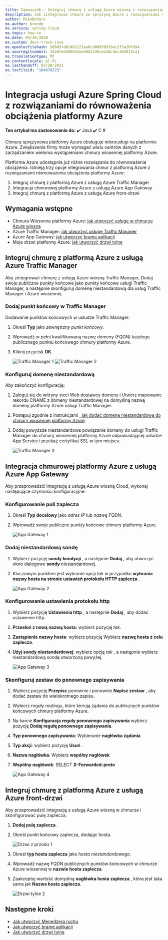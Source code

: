 ```yaml
---
title: Samouczek — Integruj chmurę z usługą Azure wiosną z rozwiązaniami równoważenia obciążenia platformy Azure
description: Jak zintegrować chmurę ze sprężyną Azure z rozwiązaniami równoważenia obciążenia platformy Azure
author: MikeDodaro
ms.author: brendm
ms.service: spring-cloud
ms.topic: how-to
ms.date: 04/20/2020
ms.custom: devx-track-java
ms.openlocfilehash: 50b09fd82461221ae6cd008f6918ac2f3a26fd94
ms.sourcegitcommit: 32e0fedb80b5a5ed0d2336cea18c3ec3b5015ca1
ms.translationtype: MT
ms.contentlocale: pl-PL
ms.lasthandoff: 03/30/2021
ms.locfileid: "104878225"
---
```

# <a name="integrate-azure-spring-cloud-with-azure-load-balance-solutions"></a>Integracja usługi Azure Spring Cloud z rozwiązaniami do równoważenia obciążenia platformy Azure

**Ten artykuł ma zastosowanie do:** ✔️ Java ✔️ C #

Chmura sprężynowa platformy Azure obsługuje mikrousługi na platformie Azure.  Zwiększenie firmy może wymagać wielu centrów danych z zarządzaniem wieloma wystąpieniami chmury wiosennej platformy Azure.

Platforma Azure udostępnia już różne rozwiązania do równoważenia obciążenia. Istnieją trzy opcje integrowania chmur z platformą Azure z rozwiązaniami równoważenia obciążenia platformy Azure:

1.  Integruj chmurę z platformą Azure z usługą Azure Traffic Manager
2.  Integracja chmurowej platformy Azure z usługą Azure App Gateway
3.  Integruj chmurę z platformą Azure z usługą Azure front-drzwi

## <a name="prerequisites"></a>Wymagania wstępne

* Chmura Wiosenna platformy Azure: [jak utworzyć usługę w chmurze Azure wiosną](./spring-cloud-quickstart.md)
* Azure Traffic Manager: [jak utworzyć usługę Traffic Manager](../traffic-manager/quickstart-create-traffic-manager-profile.md)
* Azure App Gateway: [jak utworzyć bramę aplikacji](../application-gateway/quick-create-portal.md)
* Moje drzwi platformy Azure: [jak utworzyć drzwi tylne](../frontdoor/quickstart-create-front-door.md)

## <a name="integrate-azure-spring-cloud-with-azure-traffic-manager"></a>Integruj chmurę z platformą Azure z usługą Azure Traffic Manager

Aby zintegrować chmurę z usługą Azure wiosną Traffic Manager, Dodaj swoje publiczne punkty końcowe jako punkty końcowe usługi Traffic Manager, a następnie skonfiguruj domenę niestandardową dla usług Traffic Manager i Azure wiosennej.

### <a name="add-endpoint-in-traffic-manager"></a>Dodaj punkt końcowy w Traffic Manager
Dodawanie punktów końcowych w usłudze Traffic Manager:
1.  Określ **Typ** jako *zewnętrzny punkt końcowy*.
1.  Wprowadź w pełni kwalifikowaną nazwę domeny (FQDN) każdego publicznego punktu końcowego chmury platformy Azure.
1. Kliknij przycisk **OK**.

    ![Traffic Manager 1 ](media/spring-cloud-load-balancers/traffic-manager-1.png) ![ Traffic Manager 2](media/spring-cloud-load-balancers/traffic-manager-2.png)

### <a name="configure-custom-domain"></a>Konfiguruj domenę niestandardową
Aby zakończyć konfigurację:
1.  Zaloguj się do witryny sieci Web dostawcy domeny i Utwórz mapowanie rekordu CNAME z domeny niestandardowej na domyślną nazwę domeny platformy Azure usługi Traffic Manager.
1.  Postępuj zgodnie z instrukcjami [, jak dodać domenę niestandardową do chmury wiosennej platformy Azure](spring-cloud-tutorial-custom-domain.md).
1. Dodaj powyższe niestandardowe powiązanie domeny do usługi Traffic Manager do chmury wiosennej platformy Azure odpowiadającej usłudze App Service i przekaż certyfikat SSL w tym miejscu.

    ![Traffic Manager 3](media/spring-cloud-load-balancers/traffic-manager-3.png)

## <a name="integrate-azure-spring-cloud-with-azure-app-gateway"></a>Integracja chmurowej platformy Azure z usługą Azure App Gateway

Aby przeprowadzić integrację z usługą Azure wiosną Cloud, wykonaj następujące czynności konfiguracyjne:

### <a name="configure-backend-pool"></a>Konfigurowanie puli zaplecza
1. Określ **Typ docelowy** jako *adres IP* lub *nazwę FQDN*.
1. Wprowadź swoje publiczne punkty końcowe chmury platformy Azure.

    ![App Gateway 1](media/spring-cloud-load-balancers/app-gateway-1.png)

### <a name="add-custom-probe"></a>Dodaj niestandardową sondę
1. Wybierz pozycję **sondy kondycji** , a następnie **Dodaj** , aby otworzyć okno dialogowe **sondy** niestandardowej. 
1. Kluczowym punktem jest wybranie opcji *tak* w przypadku **wybrania nazwy hosta na stronie ustawień protokołu HTTP zaplecza** .

    ![App Gateway 2](media/spring-cloud-load-balancers/app-gateway-2.png)

### <a name="configure-http-setting"></a>Konfigurowanie ustawienia protokołu http
1.  Wybierz pozycję **Ustawienia http** , a następnie **Dodaj** , aby dodać ustawienie http.
1.  **Przesłoń z nową nazwą hosta:** wybierz pozycję *tak*.
1.  **Zastąpienie nazwy hosta**: wybierz pozycję Wybierz **nazwę hosta z celu zaplecza**.
1.  **Użyj sondy niestandardowej**: wybierz opcję *tak* , a następnie wybierz niestandardową sondę utworzoną powyżej.

    ![App Gateway 3](media/spring-cloud-load-balancers/app-gateway-3.png)

### <a name="configure-rewrite-set"></a>Skonfiguruj zestaw do ponownego zapisywania
1.  Wybierz pozycję **Przepisz** ponownie i ponownie **Napisz zestaw** , aby dodać zestaw do wielokrotnego zapisu.
1.  Wybierz reguły routingu, które kierują żądania do publicznych punktów końcowych chmury platformy Azure.
1.  Na karcie **Konfiguracja reguły ponownego zapisywania** wybierz pozycję **Dodaj regułę ponownego zapisywania**.
1.  **Typ ponownego zapisywania**: Wybieranie **nagłówka żądania**
1.  **Typ akcji**: wybierz pozycję **Usuń** .
1.  **Nazwa nagłówka**: Wybierz **wspólny nagłówek**
1.  **Wspólny nagłówek**: SELECT **X-Forwarded-proto**

    ![App Gateway 4](media/spring-cloud-load-balancers/app-gateway-4.png)

## <a name="integrate-azure-spring-cloud-with-azure-front-door"></a>Integruj chmurę z platformą Azure z usługą Azure front-drzwi

Aby przeprowadzić integrację z usługą Azure wiosną w chmurze i skonfigurować pulę zaplecza, 
1. **Dodaj pulę zaplecza**.
1. Określ punkt końcowy zaplecza, dodając hosta.

    ![Drzwi z przodu 1](media/spring-cloud-load-balancers/front-door-1.png)

1.  Określ **typ hosta zaplecza** jako *hosta niestandardowego*.
1.  Wprowadź nazwę FQDN publicznych punktów końcowych w chmurze Azure wiosennej w **nazwie hosta zaplecza**.
1.  Zaakceptuj wartość domyślną **nagłówka hosta zaplecza** , która jest taka sama jak **Nazwa hosta zaplecza**.

    ![Drzwi tylne 2](media/spring-cloud-load-balancers/front-door-2.png)

## <a name="next-steps"></a>Następne kroki
* [Jak utworzyć Menedżera ruchu](../traffic-manager/quickstart-create-traffic-manager-profile.md)
* [Jak utworzyć bramę aplikacji](../application-gateway/quick-create-portal.md)
* [Jak utworzyć drzwi tylne](../frontdoor/quickstart-create-front-door.md)